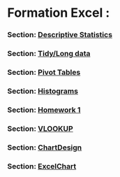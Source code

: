 # Formation Excel : 

### Section: [Descriptive Statistics](DescriptiveStats.md)

### Section: [Tidy/Long data](TidyData.md)

### Section: [Pivot Tables](PivotTables.md)

### Section: [Histograms](Histograms.md)

### Section: [Homework 1](Homework1.md)

### Section: [VLOOKUP](vlookup.md)

### Section: [ChartDesign](ChartDesign.md)

### Section: [ExcelChart](ExcelChart.md)
